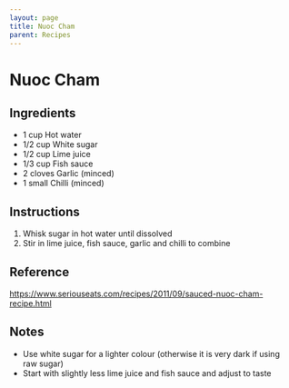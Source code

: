 ```yaml
---
layout: page
title: Nuoc Cham
parent: Recipes
---
```


# Nuoc Cham

## Ingredients

- 1 cup Hot water
- 1/2 cup White sugar
- 1/2 cup Lime juice
- 1/3 cup Fish sauce
- 2 cloves Garlic (minced)
- 1 small Chilli (minced)

## Instructions

1. Whisk sugar in hot water until dissolved
2. Stir in lime juice, fish sauce, garlic and chilli to combine

## Reference

https://www.seriouseats.com/recipes/2011/09/sauced-nuoc-cham-recipe.html

## Notes

- Use white sugar for a lighter colour (otherwise it is very dark if using raw sugar)
- Start with slightly less lime juice and fish sauce and adjust to taste
